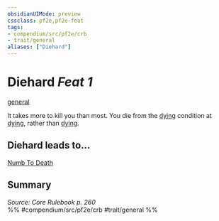 ```yaml
---
obsidianUIMode: preview
cssclass: pf2e,pf2e-feat
tags:
- compendium/src/pf2e/crb
- trait/general
aliases: ["Diehard"]
---
```

# Diehard  *Feat 1*  
[general](rules/traits/general.md "General Feat Trait")  


It takes more to kill you than most. You die from the [dying](rules/conditions.md#Dying) condition at [dying](rules/conditions.md#Dying), rather than [dying](rules/conditions.md#Dying).

## Diehard leads to...

[Numb To Death](compendium/feats/numb-to-death-logm.md)

## Summary

*Source: Core Rulebook p. 260*  
%% #compendium/src/pf2e/crb #trait/general %%